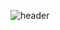 ![header](https://capsule-render.vercel.app/api?type=Waving&color=0:FFC0CB,100:FF69B4&text=Welcome&fontAlign=30&fontSize=30&desc=Use%20theme&descAlign=60&descAlignY=50&theme=radical)



